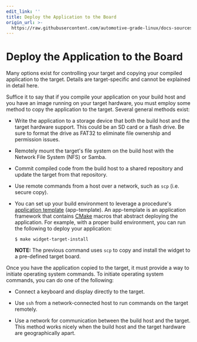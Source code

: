 ```yaml
---
edit_link: ''
title: Deploy the Application to the Board
origin_url: >-
  https://raw.githubusercontent.com/automotive-grade-linux/docs-sources/master/docs/getting-started/app-workflow-deploy-app.md
---
```


<!-- WARNING: This file is generated by fetch_docs.js using /home/boron/Documents/AGL/docs-webtemplate/site/_data/tocs/getting_started/master/image-development-workflow-getting-started-book.yml -->

# Deploy the Application to the Board #


Many options exist for controlling your target and copying your compiled application to the target.
Details are target-specific and cannot be explained in detail here.

Suffice it to say that if you compile your application on your build host and you have
an image running on your target hardware, you must employ some method to copy the application
to the target.
Several general methods exist:

  * Write the application to a storage device that both the build host and
    the target hardware support.
    This could be an SD card or a flash drive.
    Be sure to format the drive as FAT32 to eliminate file ownership and permission issues.

  * Remotely mount the target's file system on the build host with the Network File System
    (NFS) or Samba.

  * Commit compiled code from the build host to a shared repository and update the
    target from that repository.

  * Use remote commands from a host over a network, such as `scp` (i.e. secure copy).

  * You can set up your build environment to leverage a procedure's
    [application template](../../../devguides/reference/cmakeafbtemplates/dev_guide/using-cmake.html)
    (app-template).
    An app-template is an application framework that contains
    [CMake](https://cmake.org/) macros that abstract deploying the application.
    For example, with a proper build environment, you can run the following
    to deploy your application:

    ```
    $ make widget-target-install
    ```

    **NOTE:**
    The previous command uses `scp` to copy and install the widget to a pre-defined target board.

Once you have the application copied to the target, it must provide a way to
initiate operating system commands.
To initiate operating system commands, you can do one of the following:

  * Connect a keyboard and display directly to the target.

  * Use ``ssh`` from a network-connected host to run commands on the target remotely.

  * Use a network for communication between the build host and the target.
    This method works nicely when the build host and the target hardware are geographically apart.
